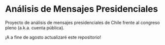 # Análisis de Mensajes Presidenciales
Proyecto de análisis de mensajes presidenciales de Chile frente al congreso pleno (a.k.a. cuenta pública). 

¡A a fine de agosto actualizaré este repositorio!
